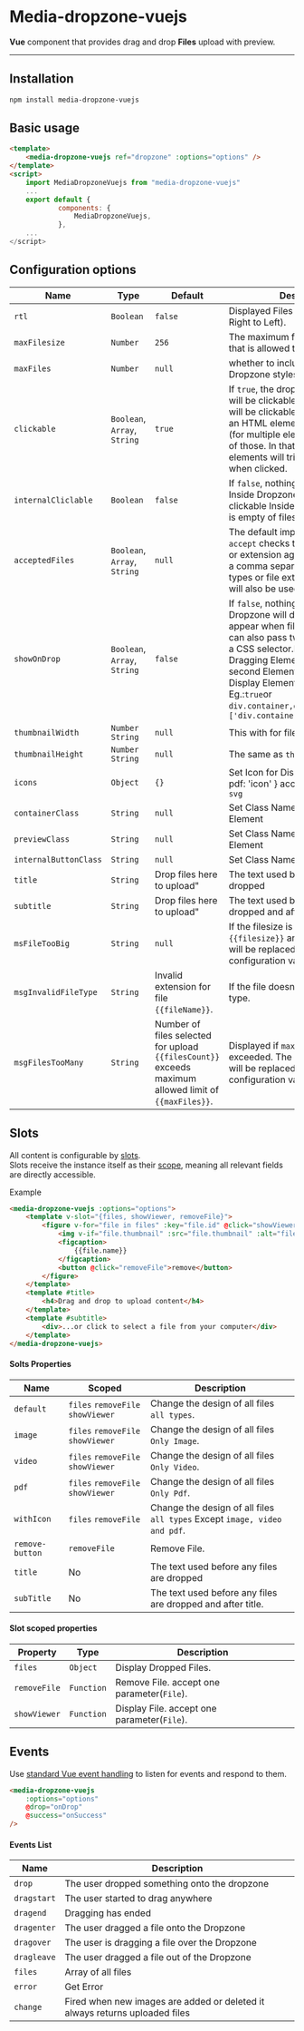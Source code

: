 # Media-dropzone-vuejs

**Vue** component that provides drag and drop **Files** upload with preview.



<hr>

## Installation
```sh
npm install media-dropzone-vuejs
```

## Basic usage
```html
<template>
    <media-dropzone-vuejs ref="dropzone" :options="options" />
</template>
<script>
    import MediaDropzoneVuejs from "media-dropzone-vuejs"
    ...
    export default {
            components: {
                MediaDropzoneVuejs,
            },
    ...
</script>
```
## Configuration options

| Name | Type | Default | Description |
| --- | --- | --- | --- |
| `rtl` | `Boolean` | `false` | Displayed Files Direction ( from Right to Left). |
| `maxFilesize` | `Number` | `256` | The maximum filesize (in bytes) that is allowed to be uploaded |
| `maxFiles` | `Number` | `null` | whether to include default Dropzone styles on the component |
| `clickable` | `Boolean`, `Array`, `String` | `true` | If `true`, the dropzone element itself will be clickable, if `false` nothing will be clickable. You can also pass an HTML element, a CSS selector (for multiple elements) or an array of those. In that case, all of those elements will trigger an upload when clicked.|
| `internalCliclable` | `Boolean` | `false` | If `false`, nothing will be clickable Inside Dropzone. if `true` it will add clickable  Inside dropzone When it is empty of files |
| `acceptedFiles` | `Boolean`, `Array`, `String` | `null` | The default implementation of `accept` checks the file's mime type or extension against this list. This is a comma separated list of mime types or file extensions. This option will also be used as [`accept`](https://developer.mozilla.org/en-US/docs/HTML/Element/input#attr-accept)|
| `showOnDrop` | `Boolean`, `Array`, `String` | `false` | If `false`, nothing will be. if `true` Dropzone will disappear and will appear when files are added. You can also pass two HTML element or a CSS selector.First Element mean Dragging Element (default `body`). second Element mean Dropzone Display Element (default `body`) Eg.:`true`or `div.container,div.container`or `['div.container','div.container']`|
| `thumbnailWidth` | `Number` `String` | `null` | This with for file thumbnail |
| `thumbnailHeight` | `Number` `String` | `null` | The same as `thumbnailWidth` |
| `icons` | `Object`| `{}` | Set Icon for Displayed Files Eg.:{ pdf: 'icon' } accept `iconFont` `image` `svg` |
| `containerClass` | `String` | `null` | Set Class Name to Dropzone Element |
| `previewClass` | `String` | `null` | Set Class Name to Displayed Files Element |
| `internalButtonClass` | `String` | `null` | Set Class Name to Internal Button |
| `title` | `String` | Drop files here to upload" | The text used before any files are dropped |
| `subtitle` | `String` | Drop files here to upload" | The text used before any files are dropped and after title |
| `msFileTooBig` | `String` | `null` | If the filesize is too big. `{{filesize}}` and `{{maxFilesize}}` will be replaced with the respective configuration values. |
| `msgInvalidFileType` | `String`| Invalid extension for file `{{fileName}}`. | If the file doesn't match the file type. |
| `msgFilesTooMany` | `String` | Number of files selected for upload `{{filesCount}}` exceeds maximum allowed limit of `{{maxFiles}}`. | Displayed if `maxFiles` is st and exceeded. The string `{{maxFiles}}` will be replaced by the configuration value.|

## Slots
All content is configurable by [slots](https://vuejs.org/v2/guide/components-slots.html).  
Slots receive the instance itself as their [scope](https://vuejs.org/v2/guide/components-slots.html#Scoped-Slots), meaning all relevant fields are directly accessible.  

Example
```html
<media-dropzone-vuejs :options="options">
    <template v-slot="{files, showViewer, removeFile}">
        <figure v-for="file in files" :key="file.id" @click="showViewer(file)">
            <img v-if="file.thumbnail" :src="file.thumbnail" :alt="file.name" />
            <figcaption>
                {{file.name}}
            </figcaption>
            <button @click="removeFile">remove</button>
        </figure>
    </template>
    <template #title>
        <h4>Drag and drop to upload content</h4>
    </template>
    <template #subtitle>
        <div>...or click to select a file from your computer</div>
    </template>
</media-dropzone-vuejs>
```
#### Solts Properties
| Name | Scoped |  Description |
| --- | --- | --------- |
| `default` | `files` `removeFile` `showViewer` | Change the design of all files `all types`. |
| `image` | `files` `removeFile` `showViewer` | Change the design of all files `Only Image`. |
| `video` | `files` `removeFile` `showViewer` | Change the design of all files `Only Video`. |
| `pdf` | `files` `removeFile` `showViewer` | Change the design of all files `Only Pdf`. |
| `withIcon` | `files` `removeFile` | Change the design of all files `all types` Except `image, video and pdf`. |
| `remove-button` | `removeFile` | Remove File. |
| `title` | No | The text used before any files are dropped |
| `subTitle` | No |The text used before any files are dropped and after title. |

#### Slot scoped properties
| Property | Type |  Description |
| --- | --- | --------- |
| `files` | `Object` | Display Dropped Files. |
| `removeFile` | `Function` | Remove File. accept one parameter(`File`). |
| `showViewer` | `Function` | Display File. accept one parameter(`File`). |



## Events

Use [standard Vue event handling](https://vuejs.org/v2/guide/events.html) to listen for events and respond to them.

```html
<media-dropzone-vuejs
    :options="options"
    @drop="onDrop"
    @success="onSuccess"
/>
```
#### Events List
| Name | Description |
| --- | --- |
| `drop` | The user dropped something onto the dropzone |
| `dragstart` | The user started to drag anywhere |
| `dragend` | Dragging has ended |
| `dragenter` |The user dragged a file onto the Dropzone |
| `dragover` | The user is dragging a file over the Dropzone |
| `dragleave` |The user dragged a file out of the Dropzone |
| `files` | Array of all files |
| `error` | Get Error |
| `change` | Fired when new images are added or deleted it always returns uploaded files |



